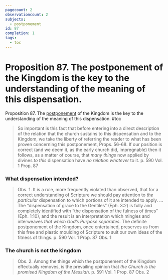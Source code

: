 ```yaml
---
pagecount: 2
observationcount: 2
subjects:
  - postponement
id: 87
completion: 1
tags:
  - toc
---
```

# Proposition 87. The postponement of the Kingdom is the key to the understanding of the meaning of this dispensation.

Proposition 87. The [postponement](postponement) of the Kingdom is the key to the understanding of the meaning of this dispensation.
#toc

>So important is this fact that before entering into a direct description of the relation that the church sustains to this dispensation and to the Kingdom, we take the liberty of referring the reader to what has been proven concerning this postponement, Props. 56-68. If our position is correct (and we deem it, as the early church did, impregnable) then it follows, as a matter of course, that *many things* now applied by divines *to this* dispensation have *no relation whatever* to it.
>p. 590 Vol. 1 Prop. 87
### What dispensation intended?
>Obs. 1. It is a rule, more frequently violated than observed, that for a correct understanding of Scripture we should pay attention to *the particular* dispensation to which portions of it are intended to apply.
>...
>The “dispensation of grace to the Gentiles” (Eph. 3:2) is fully and completely identified with “the dispensation of the fulness of times” (Eph. 1:10), and the result is an interpretation which mingles and interweaves *that which God’s Purpose separates*. The definite postponement of the Kingdom, once entertained, preserves us from this free and plastic moulding of Scripture to suit our own ideas of the fitness of things.
>p. 590 Vol. 1 Prop. 87  Obs. 1
### The church is not the kingdom
>Obs. 2. Among the things which the postponement of the Kingdom effectually removes, is the prevailing opinion that *the Church is the promised Kingdom of the Messiah*.
>p. 591 Vol. 1 Prop. 87  Obs. 2